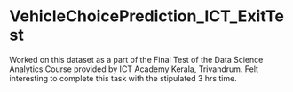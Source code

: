 # VehicleChoicePrediction_ICT_ExitTest
Worked on this dataset as a part of the Final Test of the Data Science Analytics Course provided by ICT Academy Kerala, Trivandrum. Felt interesting to complete this task with the stipulated 3 hrs time.
